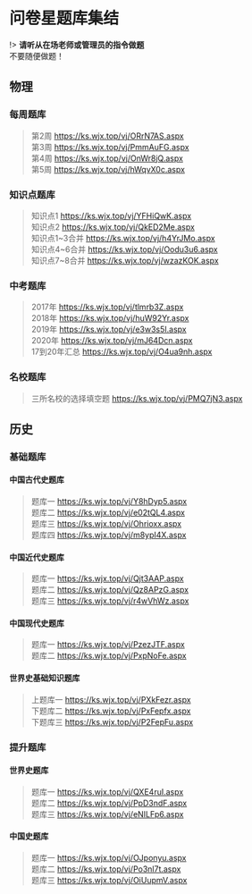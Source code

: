 # 问卷星题库集结

!> **请听从在场老师或管理员的指令做题**  
不要随便做题！

## 物理
### 每周题库
> 第2周 <https://ks.wjx.top/vj/ORrN7AS.aspx>  
> 第3周 <https://ks.wjx.top/vj/PmmAuFG.aspx>  
> 第4周 <https://ks.wjx.top/vj/OnWr8jQ.aspx>  
> 第5周 <https://ks.wjx.top/vj/hWqvX0c.aspx>  
### 知识点题库
> 知识点1 <https://ks.wjx.top/vj/YFHiQwK.aspx>  
> 知识点2 <https://ks.wjx.top/vj/QkED2Me.aspx>  
> 知识点1\~3合并 <https://ks.wjx.top/vj/h4YrJMo.aspx>  
> 知识点4\~6合并 <https://ks.wjx.top/vj/Oodu3u6.aspx>  
> 知识点7\~8合并 <https://ks.wjx.top/vj/wzazKOK.aspx>  
### 中考题库
> 2017年 <https://ks.wjx.top/vj/tlmrb3Z.aspx>  
> 2018年 <https://ks.wjx.top/vj/huW92Yr.aspx>  
> 2019年 <https://ks.wjx.top/vj/e3w3s5I.aspx>  
> 2020年 <https://ks.wjx.top/vj/mJ64Dcn.aspx>  
> 17到20年汇总 <https://ks.wjx.top/vj/O4ua9nh.aspx>  
### 名校题库
> 三所名校的选择填空题 <https://ks.wjx.top/vj/PMQ7jN3.aspx>  

## 历史
### 基础题库
#### 中国古代史题库
> 题库一 <https://ks.wjx.top/vj/Y8hDyp5.aspx>  
> 题库二 <https://ks.wjx.top/vj/e02tQL4.aspx>  
> 题库三 <https://ks.wjx.top/vj/Ohrioxx.aspx>  
> 题库四 <https://ks.wjx.top/vj/m8ypI4X.aspx>  
#### 中国近代史题库
> 题库一 <https://ks.wjx.top/vj/Qjt3AAP.aspx>  
> 题库二 <https://ks.wjx.top/vj/Qz8APzG.aspx>  
> 题库三 <https://ks.wjx.top/vj/r4wVhWz.aspx>  
#### 中国现代史题库
> 题库一 <https://ks.wjx.top/vj/PzezJTF.aspx>  
> 题库二 <https://ks.wjx.top/vj/PxpNoFe.aspx>  
#### 世界史基础知识题库
> 上题库一 <https://ks.wjx.top/vj/PXkFezr.aspx>  
> 下题库二 <https://ks.wjx.top/vj/PxFepfx.aspx>  
> 下题库三 <https://ks.wjx.top/vj/P2FepFu.aspx> 
### 提升题库
#### 世界史题库
> 题库一 <https://ks.wjx.top/vj/QXE4ruI.aspx>  
> 题库二 <https://ks.wjx.top/vj/PpD3ndF.aspx>  
> 题库三 <https://ks.wjx.top/vj/eNILFp6.aspx>
#### 中国史题库
> 题库一 <https://ks.wjx.top/vj/OJponyu.aspx>  
> 题库二 <https://ks.wjx.top/vj/Po3nl7t.aspx>  
> 题库三 <https://ks.wjx.top/vj/OiUupmV.aspx>
